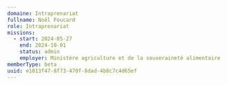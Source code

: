 ```yaml
---
domaine: Intraprenariat
fullname: Noël Foucard
role: Intraprenariat
missions:
  - start: 2024-05-27
    end: 2024-10-01
    status: admin
    employer: Ministère agriculture et de la souveraineté alimentaire
memberType: beta
uuid: e1013f47-8f73-470f-8dad-4b8c7c4d65ef
---
```

